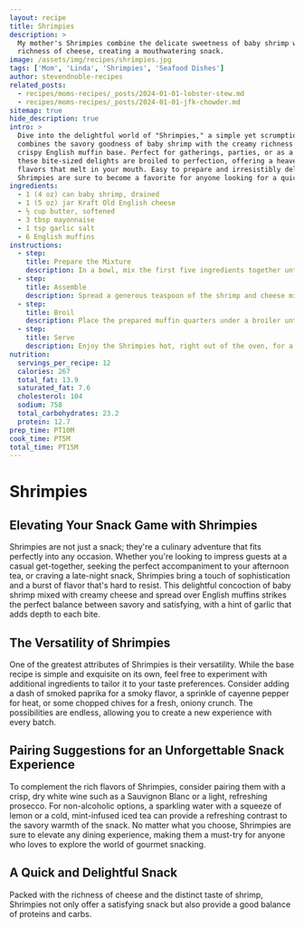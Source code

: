 ```yaml
---
layout: recipe
title: Shrimpies
description: >
  My mother's Shrimpies combine the delicate sweetness of baby shrimp with the creamy
  richness of cheese, creating a mouthwatering snack.
image: /assets/img/recipes/shrimpies.jpg
tags: ['Mom', 'Linda', 'Shrimpies', 'Seafood Dishes']
author: stevendnoble-recipes
related_posts:
  - recipes/moms-recipes/_posts/2024-01-01-lobster-stew.md
  - recipes/moms-recipes/_posts/2024-01-01-jfk-chowder.md
sitemap: true
hide_description: true
intro: >
  Dive into the delightful world of "Shrimpies," a simple yet scrumptious snack that
  combines the savory goodness of baby shrimp with the creamy richness of cheese on a
  crispy English muffin base. Perfect for gatherings, parties, or as a tasty treat,
  these bite-sized delights are broiled to perfection, offering a heavenly blend of
  flavors that melt in your mouth. Easy to prepare and irresistibly delicious,
  Shrimpies are sure to become a favorite for anyone looking for a quick seafood snack.
ingredients:
  - 1 (4 oz) can baby shrimp, drained
  - 1 (5 oz) jar Kraft Old English cheese
  - ½ cup butter, softened
  - 3 tbsp mayonnaise
  - 1 tsp garlic salt
  - 6 English muffins
instructions:
  - step:
    title: Prepare the Mixture
    description: In a bowl, mix the first five ingredients together until well combined.
  - step:
    title: Assemble
    description: Spread a generous teaspoon of the shrimp and cheese mixture on each quarter of the English muffins.
  - step:
    title: Broil
    description: Place the prepared muffin quarters under a broiler until the cheese mixture is bubbling and slightly browned on top, watching carefully to prevent burning.
  - step:
    title: Serve
    description: Enjoy the Shrimpies hot, right out of the oven, for a burst of savory flavors.
nutrition:
  servings_per_recipe: 12
  calories: 267
  total_fat: 13.9
  saturated_fat: 7.6
  cholesterol: 104
  sodium: 758
  total_carbohydrates: 23.2
  protein: 12.7
prep_time: PT10M
cook_time: PT5M
total_time: PT15M
---
```


# Shrimpies

## Elevating Your Snack Game with Shrimpies

Shrimpies are not just a snack; they're a culinary adventure that fits perfectly into any occasion. Whether you're looking to impress guests at a casual get-together, seeking the perfect accompaniment to your afternoon tea, or craving a late-night snack, Shrimpies bring a touch of sophistication and a burst of flavor that's hard to resist. This delightful concoction of baby shrimp mixed with creamy cheese and spread over English muffins strikes the perfect balance between savory and satisfying, with a hint of garlic that adds depth to each bite.

## The Versatility of Shrimpies

One of the greatest attributes of Shrimpies is their versatility. While the base recipe is simple and exquisite on its own, feel free to experiment with additional ingredients to tailor it to your taste preferences. Consider adding a dash of smoked paprika for a smoky flavor, a sprinkle of cayenne pepper for heat, or some chopped chives for a fresh, oniony crunch. The possibilities are endless, allowing you to create a new experience with every batch.

## Pairing Suggestions for an Unforgettable Snack Experience

To complement the rich flavors of Shrimpies, consider pairing them with a crisp, dry white wine such as a Sauvignon Blanc or a light, refreshing prosecco. For non-alcoholic options, a sparkling water with a squeeze of lemon or a cold, mint-infused iced tea can provide a refreshing contrast to the savory warmth of the snack. No matter what you choose, Shrimpies are sure to elevate any dining experience, making them a must-try for anyone who loves to explore the world of gourmet snacking.

## A Quick and Delightful Snack

Packed with the richness of cheese and the distinct taste of shrimp, Shrimpies not only offer a satisfying snack but also provide a good balance of proteins and carbs.
